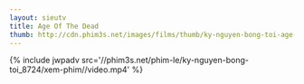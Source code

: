 ```yaml
---
layout: sieutv
title: Age Of The Dead
thumb: http://cdn.phim3s.net/images/films/thumb/ky-nguyen-bong-toi-age-of-the-dead-2015.jpg
---
```

{% include jwpadv src='//phim3s.net/phim-le/ky-nguyen-bong-toi_8724/xem-phim//video.mp4' %}